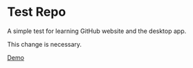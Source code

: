 # Test Repo
A simple test for learning GitHub website and the desktop app.

This change is necessary.

[Demo](http://easydevtuts.github.io/test-repo)
